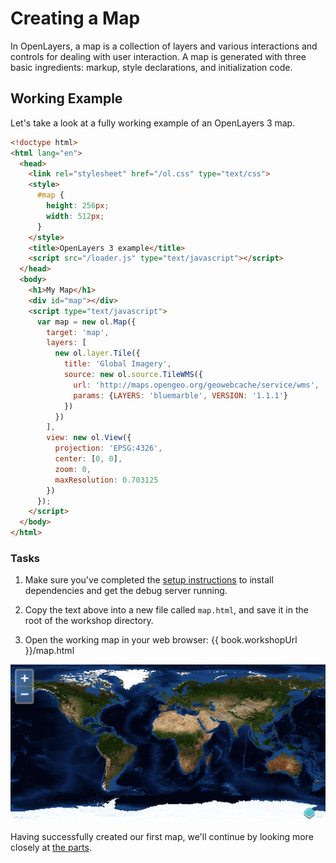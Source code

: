 # Creating a Map

In OpenLayers, a map is a collection of layers and various interactions and controls for dealing with user interaction. A map is generated with three basic ingredients: markup, style declarations, and initialization code.

## Working Example

Let's take a look at a fully working example of an OpenLayers 3 map.

```html
<!doctype html>
<html lang="en">
  <head>
    <link rel="stylesheet" href="/ol.css" type="text/css">
    <style>
      #map {
        height: 256px;
        width: 512px;
      }
    </style>
    <title>OpenLayers 3 example</title>
    <script src="/loader.js" type="text/javascript"></script>
  </head>
  <body>
    <h1>My Map</h1>
    <div id="map"></div>
    <script type="text/javascript">
      var map = new ol.Map({
        target: 'map',
        layers: [
          new ol.layer.Tile({
            title: 'Global Imagery',
            source: new ol.source.TileWMS({
              url: 'http://maps.opengeo.org/geowebcache/service/wms',
              params: {LAYERS: 'bluemarble', VERSION: '1.1.1'}
            })
          })
        ],
        view: new ol.View({
          projection: 'EPSG:4326',
          center: [0, 0],
          zoom: 0,
          maxResolution: 0.703125
        })
      });
    </script>
  </body>
</html>
```

### Tasks

1.  Make sure you've completed the [setup instructions](../) to install dependencies and get the debug server running.

1.  Copy the text above into a new file called `map.html`, and save it in the root of the workshop directory.

1.  Open the working map in your web browser: {{ book.workshopUrl }}/map.html

![A working map displaying imagery of the world](map1.png)

Having successfully created our first map, we'll continue by looking more closely at [the parts](./dissect.md).
